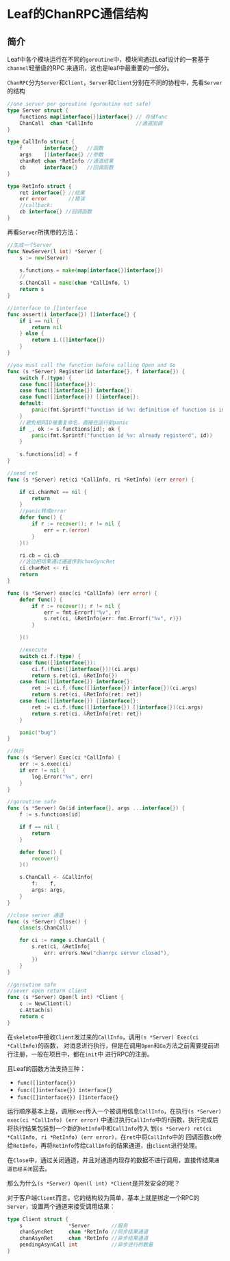 # Leaf的ChanRPC通信结构

## 简介
Leaf中各个模块运行在不同的`goroutine`中，模块间通过Leaf设计的一套基于`channel`轻量级的RPC
来通讯，这也是leaf中最重要的一部分。

`ChanRPC`分为`Server`和`Client`，`Server`和`Client`分别在不同的协程中，先看`Server`的结构

```go
//one server per goroutine (goroutine not safe)
type Server struct {
	functions map[interface{}]interface{} // 存储func
	ChanCall  chan *CallInfo              //通道回调
}

type CallInfo struct {
	f       interface{}   //函数
	args    []interface{} //参数
	chanRet chan *RetInfo //通道结果
	cb      interface{}   //回调函数
}

type RetInfo struct {
	ret interface{} //结果
	err error       //错误
	//callback:
	cb interface{} //回调函数
}
```
再看`Server`所携带的方法：
```go
//生成一个Server
func NewServer(l int) *Server {
	s := new(Server)

	s.functions = make(map[interface{}]interface{})
	//
	s.ChanCall = make(chan *CallInfo, l)
	return s
}

//interface to []interface
func assert(i interface{}) []interface{} {
	if i == nil {
		return nil
	} else {
		return i.([]interface{})
	}
}

//you must call the function before calling Open and Go
func (s *Server) Register(id interface{}, f interface{}) {
	switch f.(type) {
	case func([]interface{}):
	case func([]interface{}) interface{}:
	case func([]interface{}) []interface{}:
	default:
		panic(fmt.Sprintf("function id %v: definition of function is invalid", id))
	}
    //避免相同ID被重复命名，直接在运行前panic
	if _, ok := s.functions[id]; ok {
		panic(fmt.Sprintf("function id %v: already registerd", id))
	}
    
	s.functions[id] = f
}

//send ret
func (s *Server) ret(ci *CallInfo, ri *RetInfo) (err error) {

	if ci.chanRet == nil {
		return
	}
	//panic转成error
	defer func() {
		if r := recover(); r != nil {
			err = r.(error)
		}
	}()

	ri.cb = ci.cb
	//这边把结果通过通道传到chanSyncRet
	ci.chanRet <- ri
	return
}

func (s *Server) exec(ci *CallInfo) (err error) {
	defer func() {
		if r := recover(); r != nil {
			err = fmt.Errorf("%v", r)
			s.ret(ci, &RetInfo{err: fmt.Errorf("%v", r)})
		}

	}()

	//execute
	switch ci.f.(type) {
	case func([]interface{}):
		ci.f.(func([]interface{}))(ci.args)
		return s.ret(ci, &RetInfo{})
	case func([]interface{}) interface{}:
		ret := ci.f.(func([]interface{}) interface{})(ci.args)
		return s.ret(ci, &RetInfo{ret: ret})
	case func([]interface{}) []interface{}:
		ret := ci.f.(func([]interface{}) []interface{})(ci.args)
		return s.ret(ci, &RetInfo{ret: ret})
	}

	panic("bug")
}

//执行
func (s *Server) Exec(ci *CallInfo) {
	err := s.exec(ci)
	if err != nil {
		log.Error("%v", err)
	}
}

//goroutine safe
func (s *Server) Go(id interface{}, args ...interface{}) {
	f := s.functions[id]

	if f == nil {
		return
	}

	defer func() {
		recover()
	}()

	s.ChanCall <- &CallInfo{
		f:    f,
		args: args,
	}
}

//close server 通道
func (s *Server) Close() {
	close(s.ChanCall)

	for ci := range s.ChanCall {
		s.ret(ci, &RetInfo{
			err: errors.New("chanrpc server closed"),
		})
	}
}

//goroutine safe
//sever open return client
func (s *Server) Open(l int) *Client {
	c := NewClient(l)
	c.Attach(s)
	return c
}
```
在`skeleton`中接收`Client`发过来的`CallInfo`，调用`(s *Server) Exec(ci *CallInfo)`的函数，
对消息进行执行，但是在调用`Open`和`Go`方法之前需要提前进行注册，一般在项目中，都在`init`中
进行RPC的注册。

且Leaf的函数方法支持三种：
* `func([]interface{})`
* `func([]interface{}) interface{}`
* `func([]interface{}) []interface{}`

运行顺序基本上是，调用`Exec`传入一个被调用信息`CallInfo`，在执行`(s *Server) exec(ci *CallInfo) (err error)`
中通过执行`CallInfo`中的`f`函数，执行完成后将执行结果包装到一个新的`RetInfo`中和`CallInfo`传入
到`(s *Server) ret(ci *CallInfo, ri *RetInfo) (err error)`，在`ret`中将`CallInfo`中的
回调函数`cb`传给`RetInfo`，再将`RetInfo`传给`CallInfo`的结果通道，由`client`进行处理。

在`Close`中，通过关闭通道，并且对通道内现存的数据不进行调用，直接传结果`通道已经关闭`回去。

那么为什么`(s *Server) Open(l int) *Client`是并发安全的呢？

对于客户端`Client`而言，它的结构较为简单，基本上就是绑定一个RPC的`Server`，设置两个通道来接受调用结果：
```go
type Client struct {
	s               *Server       //服务
	chanSyncRet     chan *RetInfo //同步结果通道
	chanAsynRet     chan *RetInfo //异步结果通道
	pendingAsynCall int           //异步进行的数量
}
```


